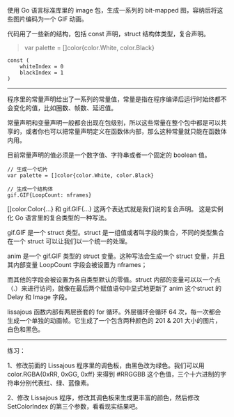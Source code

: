 使用 Go 语言标准库里的 image 包，生成一系列的 bit-mapped 图，容纳后将这些图片编码为一个 GIF 动画。

代码用了一些新的结构，包括 const 声明，struct 结构体类型，复合声明。

> var palette = []color{color.White, color.Black}

```
const (
	whiteIndex = 0
	blackIndex = 1
)

```

---

程序里的常量声明给出了一系列的常量值，常量是指在程序编译后运行时始终都不会变化的值，比如圈数、帧数、延迟值。

常量声明和变量声明一般都会出现在包级别，所以这些常量在整个包中都是可以共享的，或者你也可以把常量声明定义在函数体内部，那么这种常量就只能在函数体内用。

目前常量声明的值必须是一个数字值、字符串或者一个固定的 boolean 值。


```
// 生成一个切片
var palette = []color{color.White, color.Black}

// 生成一个结构体
gif.GIF{LoopCount: nframes}
```
[]color.Color{...} 和 gif.GIF{...} 这两个表达式就是我们说的复合声明。
这是实例化 Go 语言里的复合类型的一种写法。

gif.GIF 是一个 struct 类型。struct 是一组值或者叫字段的集合，不同的类型集合在一个 struct 可以让我们以一个统一的处理。

anim 是一个 gif.GIF 类型的 struct 变量。这种写法会生成一个 struct 变量，并且其内部变量 LoopCount 字段会被设置为 nframes；

而其他的字段会被设置为各自类型默认的零值。struct 内部的变量可以以一个点（.）来进行访问，就像在最后两个赋值语句中显式地更新了 anim 这个struct 的 Delay 和 Image 字段。

lissajous 函数内部有两层嵌套的 for 循环。外层循环会循环 64 次，每一次都会生成一个单独的动画帧。它生成了一个包含两种颜色的 201 & 201 大小的图片，白色和黑色。


---

练习：

1、修改前面的 Lissajous 程序里的调色板，由黑色改为绿色。我们可以用 color.RGBA{0xRR, 0xGG, 0xff} 来得到 #RRGGBB 这个色值，三个十六进制的字符串分别代表红、绿、蓝像素。

2、修改 Lissajous 程序，修改其调色板来生成更丰富的颜色，然后修改 SetColorIndex 的第三个参数，看看现实结果吧。

